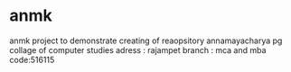 # anmk
anmk project to demonstrate creating of reaopsitory
annamayacharya pg collage of computer studies
adress : rajampet
branch : mca and mba
code:516115

